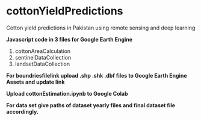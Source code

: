 # cottonYieldPredictions
Cotton yield predictions in Pakistan using remote sensing and deep learning

**Javascript code in 3 files for Google Earth Engine**
1. cottonAreaCalculation
2. sentinelDataCollection
3. landsetDataCollection

**For boundriesfilelink upload .shp .shk .dbf files to Google Earth Engine Assets and update link**


**Upload cottonEstimation.ipynb to Google Colab**

**For data set give paths of dataset yearly files and final dataset file accordingly.**
